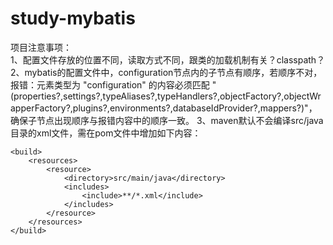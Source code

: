 # study-mybatis
项目注意事项：  
1、配置文件存放的位置不同，读取方式不同，跟类的加载机制有关？classpath？  
2、mybatis的配置文件中，configuration节点内的子节点有顺序，若顺序不对，报错：元素类型为 "configuration" 的内容必须匹配 "(properties?,settings?,typeAliases?,typeHandlers?,objectFactory?,objectWrapperFactory?,plugins?,environments?,databaseIdProvider?,mappers?)"，确保子节点出现顺序与报错内容中的顺序一致。
3、maven默认不会编译src/java目录的xml文件，需在pom文件中增加如下内容：  
```
<build>
    <resources>
        <resource>
            <directory>src/main/java</directory>
            <includes>
                <include>**/*.xml</include>
            </includes>
        </resource>
    </resources>
</build>
```
